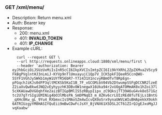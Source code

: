 ### GET /xml/menu/<username> 
* Description: Return menu.xml
* Auth: Bearer key
* Response:
    * 200: menu.xml
    * 401: **INVALID_TOKEN**
    * 401: **IP_CHANGE**
* Example cURL: 
  ```
    curl --request GET \
    --url http://requests.onlineapps.cloud:1880/xml/menu/first \
    --header 'authorization: Bearer eyJhbGciOiJSUzUxMiIsInR5cCI6IkpXVCIsImtpZCI6Ii9kYXRhL2ZpZXMva2V5cy9qd3RfcHJpdl9rZXkifQ.eyJzdWIiOiJmaXJzdCIsImlwIjoiMTg4LjEzOC4yMzUuMjE0IiwiaXNzIjoiT25saW5lIEFwcHMiLCJpYXQiOjE1OTY2MzA2NzMsImV4cCI6MTU5NjYzMTI3M30.hMQ0ejOdHFtG5-FkBgPVglntHJ3nLmiJ-KYVp9nTlUmxayujC1Qp7V_ICK5pkFIQeeR5CcnQWU-5SYF1VGhJySWkb1myWiUYfR56bR7-Y7z431X1ncvyRBmOTvT8RpEgn-pFGqchJiKJs0dFP3qltMCKSb5KaI1B_7F_vGCGMibV04Vb2DtwumpSSFgDCCNR2lzeEi2gS0PHC_IYbNSg4IXsibgJtSsTDdqWylqsAr2iSGtlmTGjJbC6yBqlDi5R8u3wtrS-Z2iaXvQw8kwdJNQ2vEyhyyzhK3DBvOW1negwX16Uka94r2vUOgATOMmAK0x1hZoi37lpGNxofAfxL5EB6D4tOUPnU29e-5cXKAUawDVGOqhfXe2aizBTIGpBMlIS5zRBypIipx_zC9QksjTT39A6uG4vk8o571Gzv0Fv7g6psqktP1u5oDOwo8eWNxQ-tc2U7gTrSIgiEMINig4bO3lMbsPA_SmDPNqQ3_m_8ZKv6crLUIzREd8fuTEjLs1BntGk3bGWHcgtcyuAgGz4Hz-_qXHc8Kw_gL_9Yu4_RXbmxcIsSMAoSZm4wIcvQX0oSrx9ynaUWVLWIuBHApekkX9okh-6ATRIUzgyYM8HASIYQuEii9mBwCDwFcJsXY_BjVNX61X5DSL2CT61ZIrQJgEJxoMgJJ0-vqXaabw'
  
